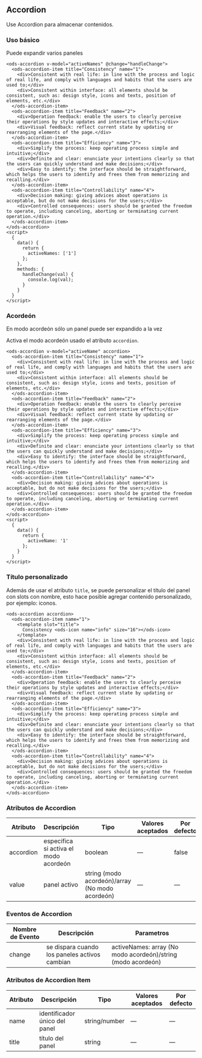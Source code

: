## Accordion

Use Accordion para almacenar contenidos.

###  Uso básico

Puede expandir varios paneles

 
```
<ods-accordion v-model="activeNames" @change="handleChange">
  <ods-accordion-item title="Consistency" name="1">
    <div>Consistent with real life: in line with the process and logic of real life, and comply with languages and habits that the users are used to;</div>
    <div>Consistent within interface: all elements should be consistent, such as: design style, icons and texts, position of elements, etc.</div>
  </ods-accordion-item>
  <ods-accordion-item title="Feedback" name="2">
    <div>Operation feedback: enable the users to clearly perceive their operations by style updates and interactive effects;</div>
    <div>Visual feedback: reflect current state by updating or rearranging elements of the page.</div>
  </ods-accordion-item>
  <ods-accordion-item title="Efficiency" name="3">
    <div>Simplify the process: keep operating process simple and intuitive;</div>
    <div>Definite and clear: enunciate your intentions clearly so that the users can quickly understand and make decisions;</div>
    <div>Easy to identify: the interface should be straightforward, which helps the users to identify and frees them from memorizing and recalling.</div>
  </ods-accordion-item>
  <ods-accordion-item title="Controllability" name="4">
    <div>Decision making: giving advices about operations is acceptable, but do not make decisions for the users;</div>
    <div>Controlled consequences: users should be granted the freedom to operate, including canceling, aborting or terminating current operation.</div>
  </ods-accordion-item>
</ods-accordion>
<script>
  {
    data() {
      return {
        activeNames: ['1']
      };
    },
    methods: {
      handleChange(val) {
        console.log(val);
      }
    }
  }
</script>
```
 

###  Acordeón

En modo acordeón sólo un panel puede ser expandido a la vez

Activa el modo acordeón usado el atributo `accordion`.

```
<ods-accordion v-model="activeName" accordion>
  <ods-accordion-item title="Consistency" name="1">
    <div>Consistent with real life: in line with the process and logic of real life, and comply with languages and habits that the users are used to;</div>
    <div>Consistent within interface: all elements should be consistent, such as: design style, icons and texts, position of elements, etc.</div>
  </ods-accordion-item>
  <ods-accordion-item title="Feedback" name="2">
    <div>Operation feedback: enable the users to clearly perceive their operations by style updates and interactive effects;</div>
    <div>Visual feedback: reflect current state by updating or rearranging elements of the page.</div>
  </ods-accordion-item>
  <ods-accordion-item title="Efficiency" name="3">
    <div>Simplify the process: keep operating process simple and intuitive;</div>
    <div>Definite and clear: enunciate your intentions clearly so that the users can quickly understand and make decisions;</div>
    <div>Easy to identify: the interface should be straightforward, which helps the users to identify and frees them from memorizing and recalling.</div>
  </ods-accordion-item>
  <ods-accordion-item title="Controllability" name="4">
    <div>Decision making: giving advices about operations is acceptable, but do not make decisions for the users;</div>
    <div>Controlled consequences: users should be granted the freedom to operate, including canceling, aborting or terminating current operation.</div>
  </ods-accordion-item>
</ods-accordion>
<script>
  {
    data() {
      return {
        activeName: '1'
      };
    }
  }
</script>
```
 

###  Título personalizado

Además de usar el atributo `title`, se puede personalizar el título del panel con slots con nombre, esto hace posible agregar contenido personalizado, por ejemplo: iconos.

 
```
<ods-accordion accordion>
  <ods-accordion-item name="1">
    <template slot="title">
      Consistency <ods-icon name="info" size="16"></ods-icon>
    </template>
    <div>Consistent with real life: in line with the process and logic of real life, and comply with languages and habits that the users are used to;</div>
    <div>Consistent within interface: all elements should be consistent, such as: design style, icons and texts, position of elements, etc.</div>
  </ods-accordion-item>
  <ods-accordion-item title="Feedback" name="2">
    <div>Operation feedback: enable the users to clearly perceive their operations by style updates and interactive effects;</div>
    <div>Visual feedback: reflect current state by updating or rearranging elements of the page.</div>
  </ods-accordion-item>
  <ods-accordion-item title="Efficiency" name="3">
    <div>Simplify the process: keep operating process simple and intuitive;</div>
    <div>Definite and clear: enunciate your intentions clearly so that the users can quickly understand and make decisions;</div>
    <div>Easy to identify: the interface should be straightforward, which helps the users to identify and frees them from memorizing and recalling.</div>
  </ods-accordion-item>
  <ods-accordion-item title="Controllability" name="4">
    <div>Decision making: giving advices about operations is acceptable, but do not make decisions for the users;</div>
    <div>Controlled consequences: users should be granted the freedom to operate, including canceling, aborting or terminating current operation.</div>
  </ods-accordion-item>
</ods-accordion>
```
 

###  Atributos de Accordion
| Atributo  | Descripción                           | Tipo                                     | Valores aceptados | Por defecto |
| --------- | ------------------------------------- | ---------------------------------------- | ----------------- | ----------- |
| accordion | especifica si activa el modo acordeón | boolean                                  | —                 | false       |
| value     | panel activo                          | string (modo acordeón)/array (No modo acordeón) | —                 | —           |

###  Eventos de Accordion
| Nombre de Evento | Descripción                              | Parametros                               |
| ---------------- | ---------------------------------------- | ---------------------------------------- |
| change           | se dispara cuando los paneles activos cambian | activeNames: array (No modo acordeón)/string (modo acordeón) |


###  Atributos de Accordion Item
| Atributo | Descripción                   | Tipo          | Valores aceptados | Por defecto |
| -------- | ----------------------------- | ------------- | ----------------- | ----------- |
| name     | identificador único del panel | string/number | —                 | —           |
| title    | título del panel              | string        | —                 | —           |